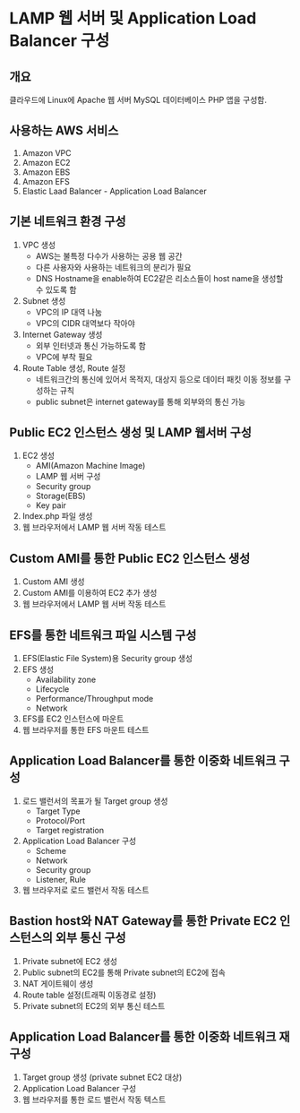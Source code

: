 # LAMP 웹 서버 및 Application Load Balancer 구성

## 개요

클라우드에 Linux에 Apache 웹 서버 MySQL 데이터베이스 PHP 앱을 구성함.

## 사용하는 AWS 서비스

1. Amazon VPC
2. Amazon EC2
3. Amazon EBS
4. Amazon EFS
5. Elastic Laad Balancer - Application Load Balancer 

## 기본 네트워크 환경 구성

1. VPC 생성
   * AWS는 불특정 다수가 사용하는 공용 웹 공간
   * 다른 사용자와 사용하는 네트워크의 분리가 필요
   * DNS Hostname을 enable하여 EC2같은 리소스들이 host name을 생성할 수 있도록 함
2. Subnet 생성
   * VPC의 IP 대역 나눔
   * VPC의 CIDR 대역보다 작아야
3. Internet Gateway 생성
   * 외부 인터넷과 통신 가능하도록 함
   * VPC에 부착 필요
4. Route Table 생성, Route 설정
   * 네트워크간의 통신에 있어서 목적지, 대상지 등으로 데이터 패킷 이동 정보를 구성하는 규칙
   * public subnet은 internet gateway를 통해 외부와의 통신 가능

## Public EC2 인스턴스 생성 및 LAMP 웹서버 구성

1. EC2 생성
    * AMI(Amazon Machine Image)
    * LAMP 웹 서버 구성
    * Security group
    * Storage(EBS)
    * Key pair
2. Index.php 파일 생성
3. 웹 브라우저에서 LAMP 웹 서버 작동 테스트

## Custom AMI를 통한 Public EC2 인스턴스 생성

1. Custom AMI 생성
2. Custom AMI를 이용하여 EC2 추가 생성
3. 웹 브라우저에서 LAMP 웹 서버 작동 테스트

## EFS를 통한 네트워크 파일 시스템 구성

1. EFS(Elastic File System)용 Security group 생성
2. EFS 생성
    * Availability zone
    * Lifecycle
    * Performance/Throughput mode
    * Network
3. EFS를 EC2 인스턴스에 마운트
4. 웹 브라우저를 통한 EFS 마운트 테스트

## Application Load Balancer를 통한 이중화 네트워크 구성

1. 로드 밸런서의 목표가 될 Target group 생성
    * Target Type
    * Protocol/Port
    * Target registration
2. Application Load Balancer 구성
    * Scheme
    * Network
    * Security group
    * Listener, Rule
3. 웹 브라우저로 로드 밸런서 작동 테스트

## Bastion host와 NAT Gateway를 통한 Private EC2 인스턴스의 외부 통신 구성

1. Private subnet에 EC2 생성
2. Public subnet의 EC2를 통해 Private subnet의 EC2에 접속
3. NAT 게이트웨이 생성
4. Route table 설정(트래픽 이동경로 설정)
5. Private subnet의 EC2의 외부 통신 테스트

## Application Load Balancer를 통한 이중화 네트워크 재구성
1. Target group 생성 (private subnet EC2 대상)
2. Application Load Balancer 구성
3. 웹 브라우저를 통한 로드 밸런서 작동 텍스트